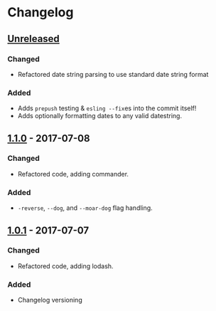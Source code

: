 # Changelog

## [Unreleased][]

### Changed
- Refactored date string parsing to use standard date string format

### Added
- Adds `prepush` testing & `esling --fix`es into the commit itself!
- Adds optionally formatting dates to any valid datestring.

## [1.1.0][] - 2017-07-08
### Changed
- Refactored code, adding commander.

### Added
- `-reverse`, `--dog`, and `--moar-dog` flag handling.

## [1.0.1][] - 2017-07-07
### Changed
- Refactored code, adding lodash.

### Added
- Changelog versioning

[Unreleased]: https://github.com/one19/monthTodo/compare/v1.1.1...HEAD
[1.1.1]: https://github.com/one19/monthTodo/compare/v1.1.0...v1.1.1
[1.1.0]: https://github.com/one19/monthTodo/compare/v1.1.0...v1.1.0
[1.0.1]: https://github.com/one19/monthTodo/tree/v1.0.1